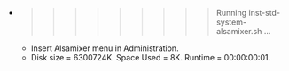 * >>>>>>>>> Running inst-std-system-alsamixer.sh ...
  * Insert Alsamixer menu in Administration.
  * Disk size = 6300724K. Space Used = 8K. Runtime = 00:00:00:01.
